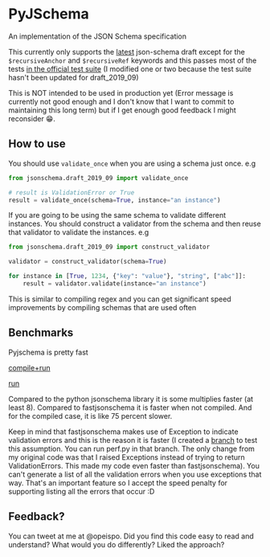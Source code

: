# PyJSchema

An implementation of the JSON Schema specification

This currently only supports the [latest](https://json-schema.org/specification.html) json-schema draft except for the
`$recursiveAnchor` and `$recursiveRef` keywords and this passes most of the tests [in the official test suite](https://github.com/json-schema-org/JSON-Schema-Test-Suite)
(I modified one or two because the test suite hasn't been updated for draft_2019_09)

This is NOT intended to be used in production yet (Error message is currently not good enough and I don't know that I want to commit to maintaining this long term)
but if I get enough good feedback I might reconsider 😁.

## How to use

You should use `validate_once` when you are using a schema just once.
e.g
```python
from jsonschema.draft_2019_09 import validate_once

# result is ValidationError or True
result = validate_once(schema=True, instance="an instance")
```

If you are going to be using the same schema to validate different instances. You should construct a validator from the schema and then reuse that validator to validate the instances.
e.g

```python
from jsonschema.draft_2019_09 import construct_validator

validator = construct_validator(schema=True)

for instance in [True, 1234, {"key": "value"}, "string", ["abc"]]:
    result = validator.validate(instance="an instance")

```

This is similar to compiling regex and you can get significant speed improvements by compiling schemas that are used often


## Benchmarks
Pyjschema is pretty fast

[compile+run](/compile-run-benchmark.png)

[run](/run-benchmark.png)

Compared to the python jsonschema library it is some multiplies faster (at least 8). Compared to fastjsonschema it is faster when not compiled. And for the compiled case, it is like 75 percent slower.

Keep in mind that fastjsonschema makes use of Exception to indicate validation errors and this is the reason it is faster
(I created a [branch](https://github.com/opethe1st/PyJschema/tree/raise-exceptions-instead-of-returns) to test this assumption. You can run perf.py in that branch. The only change from my original code was that I raised Exceptions instead of trying to return ValidationErrors. This made my code even faster than fastjsonschema).
You can't generate a list of all the validation errors when you use exceptions that way. That's an important feature so I accept the speed penalty for supporting listing all the errors that occur :D

## Feedback?
You can tweet at me at @opeispo. Did you find this code easy to read and understand? What would you do differently? Liked the approach?
